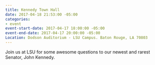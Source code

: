 ```yaml
---
title: Kennedy Town Hall
date: 2017-04-18 21:53:00 -05:00
categories:
- event
event-start-date: 2017-04-17 18:00:00 -05:00
event-end-date: 2017-04-17 20:00:00 -05:00
Location: Dodson Auditorium - LSU Campus. Baton Rouge, LA 70803
---
```


Join us at LSU for some awesome questions to our newest and rarest Senator, John Kennedy.